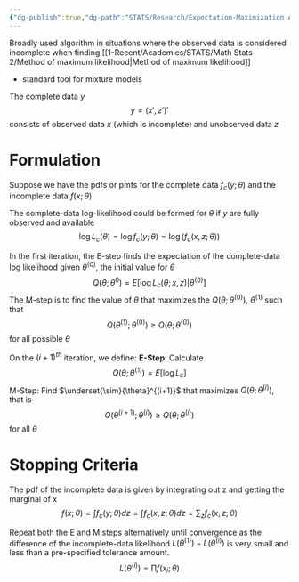 ```yaml
---
{"dg-publish":true,"dg-path":"STATS/Research/Expectation-Maximization Algorithm.md","permalink":"/stats/research/expectation-maximization-algorithm/","created":"2025-05-11T20:49:04.783-04:00","updated":"2025-07-07T17:32:53.466-04:00"}
---
```


Broadly used algorithm in situations where the observed data is considered incomplete when finding [[1-Recent/Academics/STATS/Math Stats 2/Method of maximum likelihood\|Method of maximum likelihood]]
- standard tool for mixture models

The complete data $y$ 
$$
y=(x',z')'
$$
consists of observed data $x$ (which is incomplete) and unobserved data $z$

# Formulation
Suppose we have the pdfs or pmfs for the complete data $f_{c}(y;\theta)$ and the incomplete data $f(x;\theta)$

The complete-data log-likelihood could be formed for $\theta$ if $y$ are fully observed and available
 $$
\log L_{c}(\theta)=\log f_{c}(y;\theta)=\log(f_{c}(x,z;\theta))
$$

In the first iteration, the E-step finds the expectation of the complete-data log likelihood given $\theta^{(0)}$, the initial value for $\theta$
$$
Q(\theta;\theta^{0})=E[\log L_{c}(\theta;x,z)|\theta^{(0)}]
$$
The M-step is to find the value of $\theta$ that maximizes the $Q(\theta;\theta^{(0)})$, $\theta^{(1)}$ such that
$$
Q(\theta^{ (1)};\theta^{(0)}) \geq Q(\theta; \theta^{(0)})
$$
for all possible $\theta$

On the $(i+1)^{th}$ iteration, we define:
**E-Step**: Calculate
$$
Q(\theta;\theta^{(1)})=E[\log L_{c}]
$$
M-Step: Find $\underset{\sim}{\theta}^{(i+1)}$ that maximizes $Q(\theta;\theta^{(i)})$, that is
$$
Q(\theta^{(i+1)};\theta^{(i)})\geq Q(\theta;\theta^{(i)})
$$
for all $\theta$

# Stopping Criteria

The pdf of the incomplete data is given by integrating out z and getting the marginal of x
$$
f(x;\theta)= \int f_{c}(y;\theta)dz=\int f_{c}(x,z;\theta)dz=\sum_{z}f_{c}(x,z;\theta)
$$

Repeat both the E and M steps alternatively until convergence as the difference of the incomplete-data likelihood $L(\theta^{(1)})-L(\theta^{(i)})$ is very small and less than a pre-specified tolerance amount. 
$$
L(\theta^{(i)})=\prod f(x_{i};\theta)
$$

